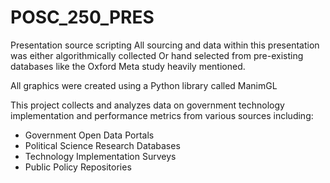 # POSC_250_PRES
Presentation source scripting
All sourcing and data within this presentation was either algorithmically collected 
Or hand selected from pre-existing databases like the Oxford Meta study heavily mentioned.

All graphics were created using a Python library called ManimGL

This project collects and analyzes data on government technology implementation and performance metrics from various sources including:
- Government Open Data Portals
- Political Science Research Databases
- Technology Implementation Surveys
- Public Policy Repositories
